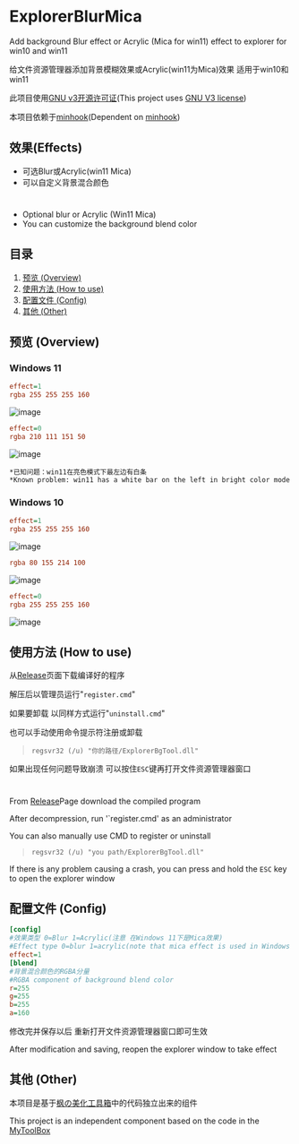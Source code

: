 # ExplorerBlurMica
Add background Blur effect or Acrylic (Mica for win11) effect to explorer for win10 and win11

给文件资源管理器添加背景模糊效果或Acrylic(win11为Mica)效果 适用于win10和win11

此项目使用[GNU v3开源许可证](/LICENSE)(This project uses [GNU V3 license](/LICENSE))

本项目依赖于[minhook](https://github.com/m417z/minhook)(Dependent on [minhook](https://github.com/m417z/minhook))
## 效果(Effects)
* 可选Blur或Acrylic(win11 Mica)
* 可以自定义背景混合颜色
#
* Optional blur or Acrylic (Win11 Mica)
* You can customize the background blend color

## 目录
1. [预览 (Overview)](#预览-overview)
2. [使用方法 (How to use)](#使用方法-how-to-use)
3. [配置文件 (Config)](#配置文件-config)
4. [其他 (Other)](#其他-other)

## 预览 (Overview)
### Windows 11
```ini
effect=1
rgba 255 255 255 160
```
![image](https://github.com/Maplespe/ExplorerBlurMica/blob/main/screenshot/171504.png)

```ini
effect=0
rgba 210 111 151 50
```
![image](https://github.com/Maplespe/ExplorerBlurMica/blob/main/screenshot/171955.png)
```
*已知问题：win11在亮色模式下最左边有白条
*Known problem: win11 has a white bar on the left in bright color mode
```
### Windows 10
```ini
effect=1
rgba 255 255 255 160
```
![image](https://github.com/Maplespe/ExplorerBlurMica/blob/main/screenshot/172402.jpg)
```ini
rgba 80 155 214 100
```
![image](https://github.com/Maplespe/ExplorerBlurMica/blob/main/screenshot/172503.jpg)

```ini
effect=0
rgba 255 255 255 160
```
![image](https://github.com/Maplespe/ExplorerBlurMica/blob/main/screenshot/172643.jpg)

## 使用方法 (How to use)
从[Release](https://github.com/Maplespe/ExplorerBlurMica/releases)页面下载编译好的程序

解压后以管理员运行"`register.cmd`"

如果要卸载 以同样方式运行"`uninstall.cmd`"

也可以手动使用命令提示符注册或卸载
> `regsvr32 (/u) "你的路径/ExplorerBgTool.dll"`

如果出现任何问题导致崩溃 可以按住`ESC`键再打开文件资源管理器窗口

#

From [Release](https://github.com/Maplespe/ExplorerBlurMica/releases)Page download the compiled program

After decompression, run '`register.cmd' as an administrator

You can also manually use CMD to register or uninstall
> `regsvr32 (/u) "you path/ExplorerBgTool.dll"`

If there is any problem causing a crash, you can press and hold the `ESC` key to open the explorer window
## 配置文件 (Config)
``` ini
[config]
#效果类型 0=Blur 1=Acrylic(注意 在Windows 11下是Mica效果)
#Effect type 0=blur 1=acrylic(note that mica effect is used in Windows 11)
effect=1
[blend]
#背景混合颜色的RGBA分量
#RGBA component of background blend color
r=255
g=255
b=255
a=160
```
修改完并保存以后 重新打开文件资源管理器窗口即可生效

After modification and saving, reopen the explorer window to take effect

## 其他 (Other)
本项目是基于[枫の美化工具箱](https://winmoes.com/tools/12948.html)中的代码独立出来的组件

This project is an independent component based on the code in the [MyToolBox](https://winmoes.com/tools/12948.html)
